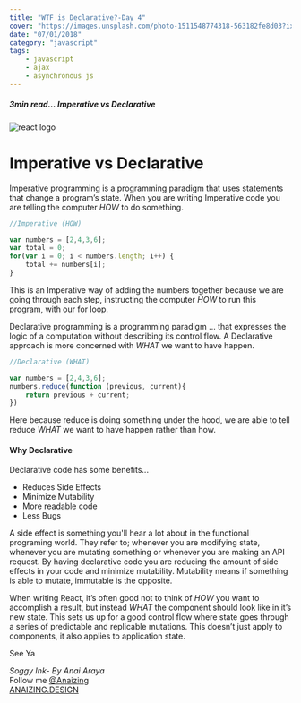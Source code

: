```yaml
---
title: "WTF is Declarative?-Day 4"
cover: "https://images.unsplash.com/photo-1511548774318-563182fe8d03?ixlib=rb-0.3.5&ixid=eyJhcHBfaWQiOjEyMDd9&s=226688553251c9261fa28de062b96b40&auto=format&fit=crop&w=750&q=80"
date: "07/01/2018"
category: "javascript"
tags:
    - javascript
    - ajax
    - asynchronous js
---
```

##### 3min read... Imperative vs Declarative


![react logo](https://cdn-images-1.medium.com/max/675/1*oi8WLwC2u0EEI1j9uKmwWg.png)

# Imperative vs Declarative

Imperative programming is a programming paradigm that uses statements that change a program’s state.
When you are writing Imperative code you are telling the computer _HOW_ to do something.

```js
//Imperative (HOW)

var numbers = [2,4,3,6];
var total = 0;
for(var i = 0; i < numbers.length; i++) {
    total += numbers[i];
}
```

This is an Imperative way of adding the numbers together because we are going through each step, instructing the computer _HOW_ to run this program, with our for loop.

Declarative programming is a programming paradigm … that expresses the logic of a computation without describing its control flow.
A Declarative approach is more concerned with _WHAT_ we want to have happen.

```js
//Declarative (WHAT)

var numbers = [2,4,3,6];
numbers.reduce(function (previous, current){
    return previous + current;
})
```

Here because reduce is doing something under the hood, we are able to tell reduce _WHAT_ we want to have happen rather than how.

#### Why Declarative
Declarative code has some benefits...

* Reduces Side Effects
* Minimize Mutability
* More readable code
* Less Bugs

A side effect is something you'll hear a lot about in the functional programing world. They refer to; whenever you are modifying state, whenever you are mutating something or whenever you are making an API request. By having declarative code you are reducing the amount of side effects in your code and minimize mutability.
Mutability means if something is able to mutate, immutable is the opposite.

When writing React, it’s often good not to think of _HOW_ you want to accomplish a result, but instead _WHAT_ the component should look like in it’s new state. This sets us up for a good control flow where state goes through a series of predictable and replicable mutations. This doesn’t just apply to components, it also applies to application state.

See Ya

_Soggy Ink- By Anai Araya_<br>
Follow me [@Anaizing](https://twitter.com/Anaizing) <br>
[ANAIZING.DESIGN](https://anaizing.design/)

